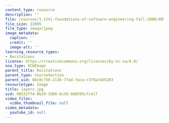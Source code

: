 ```yaml
---
content_type: resource
description: ''
file: /courses/1-124j-foundations-of-software-engineering-fall-2000/98532ffd8b293d086c5db88595cfc417_layers.jpg
file_size: 22805
file_type: image/jpeg
image_metadata:
  caption: ''
  credit: ''
  image-alt: ''
learning_resource_types:
- Recitations
license: https://creativecommons.org/licenses/by-nc-sa/4.0/
ocw_type: OCWImage
parent_title: Recitations
parent_type: CourseSection
parent_uid: 08c0c758-213b-77ad-faca-c379a74d5283
resourcetype: Image
title: layers.jpg
uid: 98532ffd-8b29-3d08-6c5d-b88595cfc417
video_files:
  video_thumbnail_file: null
video_metadata:
  youtube_id: null
---
```

